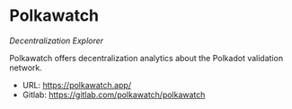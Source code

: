 # Polkawatch
*Decentralization Explorer*

Polkawatch offers decentralization analytics about the Polkadot validation network.

- URL: https://polkawatch.app/
- Gitlab: https://gitlab.com/polkawatch/polkawatch